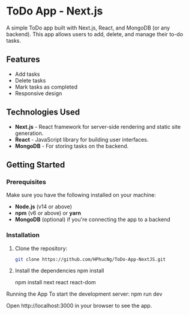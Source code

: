 # ToDo App - Next.js

A simple ToDo app built with Next.js, React, and MongoDB (or any backend). This app allows users to add, delete, and manage their to-do tasks.

## Features

- Add tasks
- Delete tasks
- Mark tasks as completed
- Responsive design

## Technologies Used

- **Next.js** - React framework for server-side rendering and static site generation.
- **React** - JavaScript library for building user interfaces.
- **MongoDB** - For storing tasks on the backend.

## Getting Started

### Prerequisites

Make sure you have the following installed on your machine:

- **Node.js** (v14 or above)
- **npm** (v6 or above) or **yarn**
- **MongoDB** (optional) if you're connecting the app to a backend

### Installation

1. Clone the repository:
   ```bash
   git clone https://github.com/HPhucNg/ToDo-App-NextJS.git
2. Install the dependencies
    npm install
   
    npm install next react react-dom
   
Running the App
To start the development server:
npm run dev

Open http://localhost:3000 in your browser to see the app.
